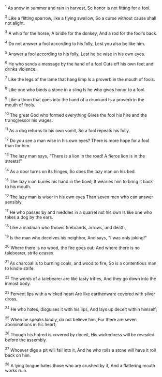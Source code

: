 <sup>1</sup> 
As snow in summer and rain in harvest, So honor is not fitting for a fool. 

<sup>2</sup> 
Like a flitting sparrow, like a flying swallow, So a curse without cause shall not alight. 

<sup>3</sup> 
A whip for the horse, A bridle for the donkey, And a rod for the fool's back. 

<sup>4</sup> 
Do not answer a fool according to his folly, Lest you also be like him. 

<sup>5</sup> 
Answer a fool according to his folly, Lest he be wise in his own eyes. 

<sup>6</sup> 
He who sends a message by the hand of a fool Cuts off his own feet and drinks violence. 

<sup>7</sup> 
Like the legs of the lame that hang limp Is a proverb in the mouth of fools. 

<sup>8</sup> 
Like one who binds a stone in a sling Is he who gives honor to a fool. 

<sup>9</sup> 
Like a thorn that goes into the hand of a drunkard Is a proverb in the mouth of fools. 

<sup>10</sup> 
The great God who formed everything Gives the fool his hire and the transgressor his wages. 

<sup>11</sup> 
As a dog returns to his own vomit, So a fool repeats his folly. 

<sup>12</sup> 
Do you see a man wise in his own eyes? There is more hope for a fool than for him. 

<sup>13</sup> 
The lazy man says, "There is a lion in the road! A fierce lion is in the streets!" 

<sup>14</sup> 
As a door turns on its hinges, So does the lazy man on his bed. 

<sup>15</sup> 
The lazy man buries his hand in the bowl; It wearies him to bring it back to his mouth. 

<sup>16</sup> 
The lazy man is wiser in his own eyes Than seven men who can answer sensibly. 

<sup>17</sup> 
He who passes by and meddles in a quarrel not his own Is like one who takes a dog by the ears. 

<sup>18</sup> 
Like a madman who throws firebrands, arrows, and death, 

<sup>19</sup> 
Is the man who deceives his neighbor, And says, "I was only joking!" 

<sup>20</sup> 
Where there is no wood, the fire goes out; And where there is no talebearer, strife ceases. 

<sup>21</sup> 
As charcoal is to burning coals, and wood to fire, So is a contentious man to kindle strife. 

<sup>22</sup> 
The words of a talebearer are like tasty trifles, And they go down into the inmost body. 

<sup>23</sup> 
Fervent lips with a wicked heart Are like earthenware covered with silver dross. 

<sup>24</sup> 
He who hates, disguises it with his lips, And lays up deceit within himself; 

<sup>25</sup> 
When he speaks kindly, do not believe him, For there are seven abominations in his heart; 

<sup>26</sup> 
Though his hatred is covered by deceit, His wickedness will be revealed before the assembly. 

<sup>27</sup> 
Whoever digs a pit will fall into it, And he who rolls a stone will have it roll back on him. 

<sup>28</sup> 
A lying tongue hates those who are crushed by it, And a flattering mouth works ruin.